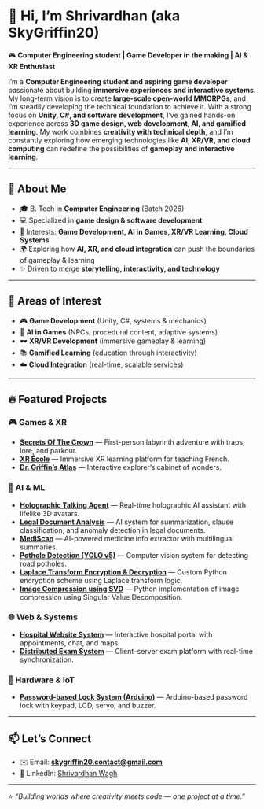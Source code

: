 # 👋 Hi, I’m Shrivardhan (aka SkyGriffin20)

🎮 **Computer Engineering student | Game Developer in the making | AI & XR Enthusiast**

I’m a **Computer Engineering student and aspiring game developer** passionate about building **immersive experiences and interactive systems**. My long-term vision is to create **large-scale open-world MMORPGs**, and I’m steadily developing the technical foundation to achieve it. With a strong focus on **Unity, C#, and software development**, I’ve gained hands-on experience across **3D game design, web development, AI, and gamified learning**. My work combines **creativity with technical depth**, and I’m constantly exploring how emerging technologies like **AI, XR/VR, and cloud computing** can redefine the possibilities of **gameplay and interactive learning**.  

---

## 🚀 About Me
- 🎓 B. Tech in **Computer Engineering** (Batch 2026)  
- 💻 Specialized in **game design & software development**  
- 🧠 Interests: **Game Development, AI in Games, XR/VR Learning, Cloud Systems**  
- 🌍 Exploring how **AI, XR, and cloud integration** can push the boundaries of gameplay & learning  
- ✨ Driven to merge **storytelling, interactivity, and technology**  

---

## 👀 Areas of Interest
- 🎮 **Game Development** (Unity, C#, systems & mechanics)  
- 🧠 **AI in Games** (NPCs, procedural content, adaptive systems)  
- 🕶️ **XR/VR Development** (immersive gameplay & learning)  
- 📚 **Gamified Learning** (education through interactivity)  
- ☁️ **Cloud Integration** (real-time, scalable services)  

---

## 🔥 Featured Projects

### 🎮 Games & XR
- **[Secrets Of The Crown](#)** — First-person labyrinth adventure with traps, lore, and parkour.  
- **[XR École](#)** — Immersive XR learning platform for teaching French.  
- **[Dr. Griffin’s Atlas](#)** — Interactive explorer’s cabinet of wonders.  

### 🤖 AI & ML
- **[Holographic Talking Agent](#)** — Real-time holographic AI assistant with lifelike 3D avatars.  
- **[Legal Document Analysis](#)** — AI system for summarization, clause classification, and anomaly detection in legal documents.  
- **[MediScan](#)** — AI-powered medicine info extractor with multilingual summaries.  
- **[Pothole Detection (YOLO v5)](#)** — Computer vision system for detecting road potholes.  
- **[Laplace Transform Encryption & Decryption](https://github.com/SkyGriffin20/Laplace-Transform-Encryption-Decryption)** — Custom Python encryption scheme using Laplace transform logic.  
- **[Image Compression using SVD](https://github.com/SkyGriffin20/Image-Compression-using-SVD)** — Python implementation of image compression using Singular Value Decomposition.  

### 🌐 Web & Systems
- **[Hospital Website System](https://github.com/SkyGriffin20/Hospital-Management-Website-Frontend)** — Interactive hospital portal with appointments, chat, and maps.  
- **[Distributed Exam System](#)** — Client–server exam platform with real-time synchronization.  

### 🔧 Hardware & IoT
- **[Password-based Lock System (Arduino)](https://github.com/SkyGriffin20/Password-based-Lock-System-Using-Arduino)** — Arduino-based password lock with keypad, LCD, servo, and buzzer.  

---

## 📫 Let’s Connect
- ✉️ Email: **skygriffin20.contact@gmail.com**  
- 🐙 LinkedIn: [Shrivardhan Wagh](https://www.linkedin.com/in/shrivardhan-wagh)

---

⭐ *“Building worlds where creativity meets code — one project at a time.”*

<!---
SkyGriffin20/SkyGriffin20 is a ✨ special ✨ repository because its README.md (this file) appears on your GitHub profile.
You can click the Preview link to take a look at your changes.
--->
